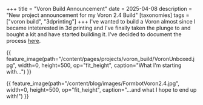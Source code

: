 +++
title = "Voron Build Announcement"
date = 2025-04-08
description = "New project announcement for my Voron 2.4 Build"
[taxonomies]
tags = ["voron build", "3dprinting"]
+++
I've wanted to build a Voron almost since I became inteterested in 3d printing and I've finally taken the plunge to and bought a kit and have started building it.  I've decided to document the process [here](@/pages/projects/voron_build/index.md).

{{ feature_image(path="/content/pages/projects/voron_build/VoronUnboxed.jpg", width=0, height=500, op="fit_height", caption="What I'm starting with...") }}

{{ feature_image(path="/content/blog/images/FormbotVoron2.4.jpg", width=0, height=500, op="fit_height", caption="...and what I hope to end up with!") }}


